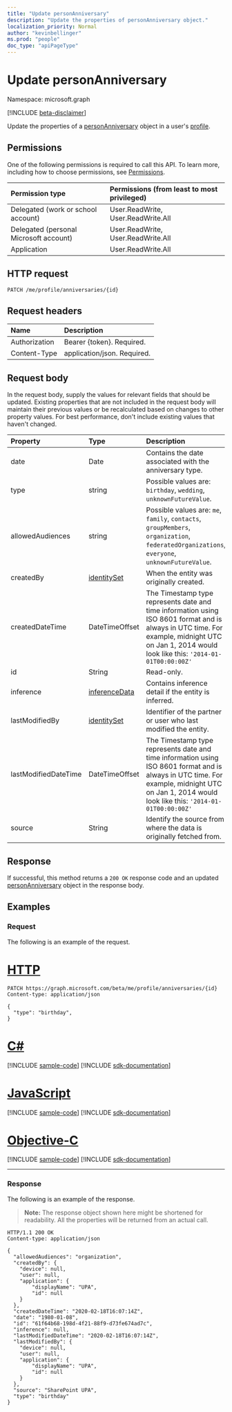 ```yaml
---
title: "Update personAnniversary"
description: "Update the properties of personAnniversary object."
localization_priority: Normal
author: "kevinbellinger"
ms.prod: "people"
doc_type: "apiPageType"
---
```


# Update personAnniversary

Namespace: microsoft.graph

[!INCLUDE [beta-disclaimer](../../includes/beta-disclaimer.md)]

Update the properties of a [personAnniversary](../resources/personanniversary.md) object in a user's [profile](../resources/profile.md).

## Permissions

One of the following permissions is required to call this API. To learn more, including how to choose permissions, see [Permissions](/graph/permissions-reference).

| Permission type                        | Permissions (from least to most privileged) |
|:---------------------------------------|:--------------------------------------------|
| Delegated (work or school account)     | User.ReadWrite, User.ReadWrite.All          |
| Delegated (personal Microsoft account) | User.ReadWrite, User.ReadWrite.All          |
| Application                            | User.ReadWrite.All                          |

## HTTP request

<!-- { "blockType": "ignored" } -->

```http
PATCH /me/profile/anniversaries/{id}
```

## Request headers

| Name           |Description                  |
|:---------------|:----------------------------|
| Authorization  | Bearer {token}. Required.   |
| Content-Type   | application/json. Required. |

## Request body

In the request body, supply the values for relevant fields that should be updated. Existing properties that are not included in the request body will maintain their previous values or be recalculated based on changes to other property values. For best performance, don't include existing values that haven't changed.

| Property     | Type        | Description                                                      |
|:-------------|:------------|:-----------------------------------------------------------------|
|date          |Date         | Contains the date associated with the anniversary type.          |
|type          |string       | Possible values are: `birthday`, `wedding`, `unknownFutureValue`.|
|allowedAudiences      |string                           | Possible values are: `me`, `family`, `contacts`, `groupMembers`, `organization`, `federatedOrganizations`, `everyone`, `unknownFutureValue`.                                                   |
|createdBy             |[identitySet](identityset.md)    | When the entity was originally created.                                                                                                                                                        |
|createdDateTime       |DateTimeOffset                   |The Timestamp type represents date and time information using ISO 8601 format and is always in UTC time. For example, midnight UTC on Jan 1, 2014 would look like this: `'2014-01-01T00:00:00Z'`|
|id                    |String                           | Read-only.                                                                                                                                                                                     |
|inference             |[inferenceData](inferencedata.md)| Contains inference detail if the entity is inferred.                                                                                                                                           |
|lastModifiedBy        |[identitySet](identityset.md)    | Identifier of the partner or user who last modified the entity.                                                                                                                                |
|lastModifiedDateTime  |DateTimeOffset                   |The Timestamp type represents date and time information using ISO 8601 format and is always in UTC time. For example, midnight UTC on Jan 1, 2014 would look like this: `'2014-01-01T00:00:00Z'`|
|source                |String                           |Identify the source from where the data is originally fetched from.

## Response

If successful, this method returns a `200 OK` response code and an updated [personAnniversary](../resources/personanniversary.md) object in the response body.

## Examples

### Request

The following is an example of the request.

# [HTTP](#tab/http)
<!-- {
  "blockType": "request",
  "name": "update_personanniversary"
}-->

```http
PATCH https://graph.microsoft.com/beta/me/profile/anniversaries/{id}
Content-type: application/json

{
  "type": "birthday",
}
```
# [C#](#tab/csharp)
[!INCLUDE [sample-code](../includes/snippets/csharp/update-personanniversary-csharp-snippets.md)]
[!INCLUDE [sdk-documentation](../includes/snippets/snippets-sdk-documentation-link.md)]

# [JavaScript](#tab/javascript)
[!INCLUDE [sample-code](../includes/snippets/javascript/update-personanniversary-javascript-snippets.md)]
[!INCLUDE [sdk-documentation](../includes/snippets/snippets-sdk-documentation-link.md)]

# [Objective-C](#tab/objc)
[!INCLUDE [sample-code](../includes/snippets/objc/update-personanniversary-objc-snippets.md)]
[!INCLUDE [sdk-documentation](../includes/snippets/snippets-sdk-documentation-link.md)]

---

### Response

The following is an example of the response.

> **Note:** The response object shown here might be shortened for readability. All the properties will be returned from an actual call.

<!-- {
  "blockType": "response",
  "truncated": true,
  "@odata.type": "microsoft.graph.personAnniversary"
} -->

```http
HTTP/1.1 200 OK
Content-type: application/json

{
  "allowedAudiences": "organization",
  "createdBy": {
    "device": null,
    "user": null,
    "application": {
        "displayName": "UPA",
        "id": null
    }
  },
  "createdDateTime": "2020-02-18T16:07:14Z",
  "date": "1980-01-08",
  "id": "61f64b68-198d-4f21-88f9-d73fe674ad7c",
  "inference": null,
  "lastModifiedDateTime": "2020-02-18T16:07:14Z",
  "lastModifiedBy": {
    "device": null,
    "user": null,
    "application": {
        "displayName": "UPA",
        "id": null
    }
  },
  "source": "SharePoint UPA",
  "type": "birthday"
}
```

<!-- uuid: 16cd6b66-4b1a-43a1-adaf-3a886856ed98
2019-02-04 14:57:30 UTC -->
<!-- {
  "type": "#page.annotation",
  "description": "Update personanniversary",
  "keywords": "",
  "section": "documentation",
  "tocPath": ""
}-->
